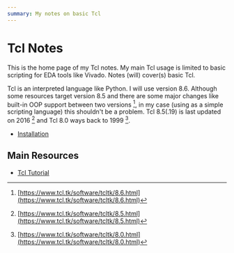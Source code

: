 ```yaml
---
summary: My notes on basic Tcl
---
```

# Tcl Notes

This is the home page of my Tcl notes. My main Tcl usage is limited to basic
scripting for EDA tools like Vivado. Notes (will) cover(s) basic Tcl.

Tcl is an interpreted language like Python. I will use version 8.6. Although
some resources target version 8.5 and there are some major changes
like built-in OOP support between two versions [^1f], in my case (using as a simple scripting
language) this shouldn't be a problem. Tcl 8.5(.19) is last updated on 2016 [^2f]
and Tcl 8.0 ways back to 1999 [^3f].

* [Installation](0010-installation.md)

## Main Resources

* [Tcl Tutorial](https://www.tcl.tk/man/tcl8.5/tutorial/tcltutorial.html)

[^1f]: [https://www.tcl.tk/software/tcltk/8.6.html](https://www.tcl.tk/software/tcltk/8.6.html)
[^2f]: [https://www.tcl.tk/software/tcltk/8.5.html](https://www.tcl.tk/software/tcltk/8.5.html)
[^3f]: [https://www.tcl.tk/software/tcltk/8.0.html](https://www.tcl.tk/software/tcltk/8.0.html)
